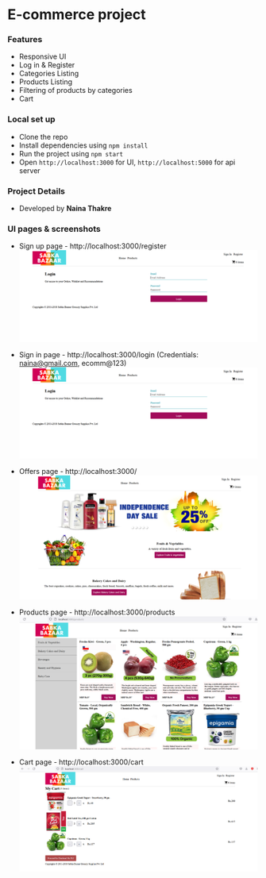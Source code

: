 # E-commerce project

### Features 

- Responsive UI
- Log in & Register
- Categories Listing
- Products Listing
- Filtering of products by categories
- Cart

### Local set up

- Clone the repo
- Install dependencies using `npm install`
- Run the project using `npm start`
- Open `http://localhost:3000` for UI, `http://localhost:5000` for api server

### Project Details

- Developed by **Naina Thakre**

### UI pages & screenshots

- Sign up page - http://localhost:3000/register
![Signup page](public/screenshots/signin.PNG)

- Sign in page - http://localhost:3000/login (Credentials: naina@gmail.com, ecomm@123)
![Signin page](public/screenshots/signin.PNG)

- Offers page -  http://localhost:3000/
![Offers page](public/screenshots/offers.PNG)

- Products page -  http://localhost:3000/products
![Products page](public/screenshots/products.PNG)

- Cart page -  http://localhost:3000/cart 
![Cart page](public/screenshots/cart.PNG)






